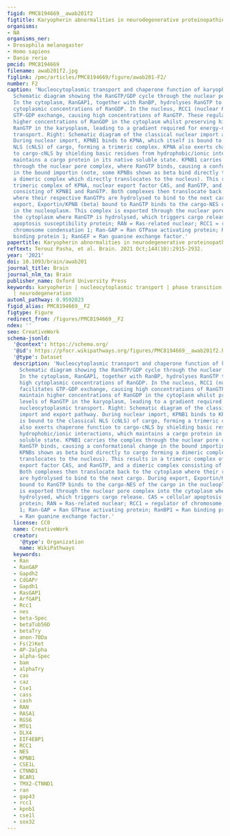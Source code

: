 ```yaml
---
figid: PMC8194669__awab201f2
figtitle: Karyopherin abnormalities in neurodegenerative proteinopathies
organisms:
- NA
organisms_ner:
- Drosophila melanogaster
- Homo sapiens
- Danio rerio
pmcid: PMC8194669
filename: awab201f2.jpg
figlink: /pmc/articles/PMC8194669/figure/awab201-F2/
number: F2
caption: 'Nucleocytoplasmic transport and chaperone function of karyopherins. Left:
  Schematic diagram showing the RanGTP/GDP cycle through the nuclear pore complex.
  In the cytoplasm, RanGAP1, together with RanBP, hydrolyses RanGTP to maintain high
  cytoplasmic concentrations of RanGDP. In the nucleus, RCC1 (nuclear RanGEF) facilitates
  GTP-GDP exchange, causing high concentrations of RanGTP. These regulators maintain
  higher concentrations of RanGDP in the cytoplasm whilst preserving high levels of
  RanGTP in the karyoplasm, leading to a gradient required for energy-dependent nucleocytoplasmic
  transport. Right: Schematic diagram of the classical nuclear import and export pathway.
  During nuclear import, KPNB1 binds to KPNA, which itself is bound to the classical
  NLS (cNLS) of cargo, forming a trimeric complex. KPNA also exerts chaperone function
  to cargo-cNLS by shielding basic residues from hydrophobic/ionic interactions, which
  maintains a cargo protein in its native soluble state. KPNB1 carries the complex
  through the nuclear pore complex, where RanGTP binds, causing a conformational change
  in the bound importin (note, some KPNBs shown as beta bind directly to cargo forming
  a dimeric complex which directly translocates to the nucleus). This results in a
  trimeric complex of KPNA, nuclear export factor CAS, and RanGTP, and a dimeric complex
  consisting of KPNB1 and RanGTP. Both complexes then translocate back to the cytoplasm
  where their respective RanGTPs are hydrolysed to bind to the next cargo. During
  export, Exportin/KPNB (beta) bound to RanGTP binds to the cargo-NES of the cargo
  in the nucleoplasm. This complex is exported through the nuclear pore complex into
  the cytoplasm where RanGTP is hydrolysed, which triggers cargo release. CAS = cellular
  apoptosis susceptibility protein; RAN = Ras-related nuclear; RCC1 = regulator of
  chromosome condensation 1; Ran-GAP = Ran GTPase activating protein; RanBP1 = Ran
  binding protein 1; RanGEF = Ran guanine exchange factor.'
papertitle: Karyopherin abnormalities in neurodegenerative proteinopathies.
reftext: Terouz Pasha, et al. Brain. 2021 Oct;144(10):2915-2932.
year: '2021'
doi: 10.1093/brain/awab201
journal_title: Brain
journal_nlm_ta: Brain
publisher_name: Oxford University Press
keywords: karyopherin | nucleocytoplasmic transport | phase transition | protein aggregation
  | neurodegeneration
automl_pathway: 0.9592023
figid_alias: PMC8194669__F2
figtype: Figure
redirect_from: /figures/PMC8194669__F2
ndex: ''
seo: CreativeWork
schema-jsonld:
  '@context': https://schema.org/
  '@id': https://pfocr.wikipathways.org/figures/PMC8194669__awab201f2.html
  '@type': Dataset
  description: 'Nucleocytoplasmic transport and chaperone function of karyopherins. Left:
    Schematic diagram showing the RanGTP/GDP cycle through the nuclear pore complex.
    In the cytoplasm, RanGAP1, together with RanBP, hydrolyses RanGTP to maintain
    high cytoplasmic concentrations of RanGDP. In the nucleus, RCC1 (nuclear RanGEF)
    facilitates GTP-GDP exchange, causing high concentrations of RanGTP. These regulators
    maintain higher concentrations of RanGDP in the cytoplasm whilst preserving high
    levels of RanGTP in the karyoplasm, leading to a gradient required for energy-dependent
    nucleocytoplasmic transport. Right: Schematic diagram of the classical nuclear
    import and export pathway. During nuclear import, KPNB1 binds to KPNA, which itself
    is bound to the classical NLS (cNLS) of cargo, forming a trimeric complex. KPNA
    also exerts chaperone function to cargo-cNLS by shielding basic residues from
    hydrophobic/ionic interactions, which maintains a cargo protein in its native
    soluble state. KPNB1 carries the complex through the nuclear pore complex, where
    RanGTP binds, causing a conformational change in the bound importin (note, some
    KPNBs shown as beta bind directly to cargo forming a dimeric complex which directly
    translocates to the nucleus). This results in a trimeric complex of KPNA, nuclear
    export factor CAS, and RanGTP, and a dimeric complex consisting of KPNB1 and RanGTP.
    Both complexes then translocate back to the cytoplasm where their respective RanGTPs
    are hydrolysed to bind to the next cargo. During export, Exportin/KPNB (beta)
    bound to RanGTP binds to the cargo-NES of the cargo in the nucleoplasm. This complex
    is exported through the nuclear pore complex into the cytoplasm where RanGTP is
    hydrolysed, which triggers cargo release. CAS = cellular apoptosis susceptibility
    protein; RAN = Ras-related nuclear; RCC1 = regulator of chromosome condensation
    1; Ran-GAP = Ran GTPase activating protein; RanBP1 = Ran binding protein 1; RanGEF
    = Ran guanine exchange factor.'
  license: CC0
  name: CreativeWork
  creator:
    '@type': Organization
    name: WikiPathways
  keywords:
  - Ran
  - RanGAP
  - Gapdh2
  - CdGAPr
  - Gapdh1
  - RasGAP1
  - ArfGAP1
  - Rcc1
  - nes
  - beta-Spec
  - betaTub56D
  - betaTry
  - anon-70Da
  - Fs(2)Ket
  - AP-2alpha
  - alpha-Spec
  - bam
  - alphaTry
  - cas
  - caz
  - Cse1
  - cass
  - cash
  - RAN
  - RASA1
  - RGS6
  - MTG1
  - DLX4
  - EIF4EBP1
  - RCC1
  - NES
  - KPNB1
  - CSE1L
  - CTNND1
  - BCAR1
  - TMX2-CTNND1
  - ran
  - gap43
  - rcc1
  - kpnb1
  - cse1l
  - sox32
---
```

